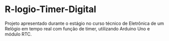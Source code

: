 # R-logio-Timer-Digital
Projeto apresentado durante o estágio no curso técnico de Eletrônica de um Relógio em tempo real com função de timer, utilizando Arduino Uno e módulo RTC.
